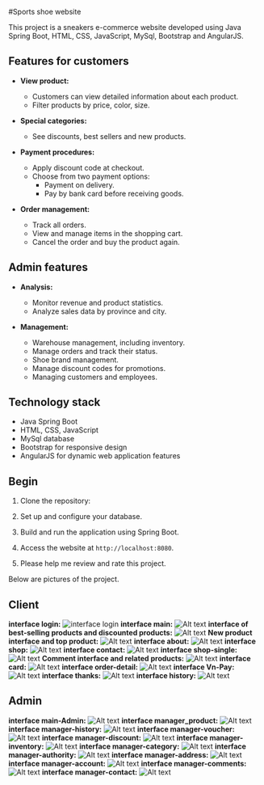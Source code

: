 #Sports shoe website

This project is a sneakers e-commerce website developed using Java Spring Boot, HTML, CSS, JavaScript, MySql, Bootstrap and AngularJS.

## Features for customers

- **View product:**
     - Customers can view detailed information about each product.
     - Filter products by price, color, size.

- **Special categories:**
     - See discounts, best sellers and new products.

- **Payment procedures:**
     - Apply discount code at checkout.
     - Choose from two payment options:
       - Payment on delivery.
       - Pay by bank card before receiving goods.

- **Order management:**
     - Track all orders.
     - View and manage items in the shopping cart.
     - Cancel the order and buy the product again.

## Admin features

- **Analysis:**
     - Monitor revenue and product statistics.
     - Analyze sales data by province and city.

- **Management:**
     - Warehouse management, including inventory.
     - Manage orders and track their status.
     - Shoe brand management.
     - Manage discount codes for promotions.
     - Managing customers and employees.

## Technology stack

- Java Spring Boot
- HTML, CSS, JavaScript
- MySql database
- Bootstrap for responsive design
- AngularJS for dynamic web application features

## Begin

1. Clone the repository:

2. Set up and configure your database.

3. Build and run the application using Spring Boot.

4. Access the website at `http://localhost:8080`.

5. Please help me review and rate this project.

Below are pictures of the project.

## Client
**interface login:**
![ interface login](Image/image-1.png)
**interface main:**
![Alt text](Image/image-3.png)
**interface of best-selling products and discounted products:**
![Alt text](Image/image-2.png)
**New product interface and top product:**
![Alt text](Image/image-4.png)
**interface about:**
![Alt text](Image/image-5.png)
**interface shop:**
![Alt text](Image/image-6.png)
**interface contact:**
![Alt text](Image/image-8.png)
**interface shop-single:**
![Alt text](Image/image-9.png)
**Comment interface and related products:**
![Alt text](Image/image-10.png)
**interface card:**
![Alt text](Image/image-11.png)
**interface order-detail:**
![Alt text](Image/image-12.png)
**interface Vn-Pay:**
![Alt text](Image/image-13.png)
**interface thanks:**
![Alt text](Image/image-14.png)
**interface history:**
![Alt text](Image/image-15.png)

## Admin
**interface main-Admin:**
![Alt text](Image/image-16.png)
**interface manager_product:**
![Alt text](Image/image-17.png)
**interface manager-history:**
![Alt text](Image/image-18.png)
**interface manager-voucher:**
![Alt text](Image/image-19.png)
**interface manager-discount:**
![Alt text](Image/image-20.png)
**interface manager-inventory:**
![Alt text](Image/image-21.png)
**interface manager-category:**
![Alt text](Image/image-22.png)
**interface manager-authority:**
![Alt text](Image/image-23.png)
**interface manager-address:**
![Alt text](Image/image-24.png)
**interface manager-account:**
![Alt text](Image/image-25.png)
**interface manager-comments:**
![Alt text](Image/image-26.png)
**interface manager-contact:**
![Alt text](Image/image-27.png)
